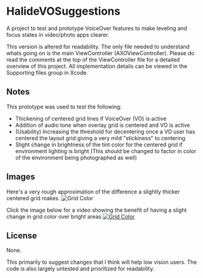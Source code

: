HalideVOSuggestions
===


A project to test and prototype VoiceOver features to make leveling and focus states in video/photo apps clearer.

This version is altered for readability. The only file needed to understand whats going on is the main ViewController (AXOViewController). Please do read the comments at the top of the ViewController file for a detailed overview of this project. All implementation details can be viewed in the Supporting files group in Xcode.

## Notes

This prototype was used to test the following:

- Thickening of centered grid lines if VoiceOver (VO) is active
- Addition of audio tone when overlay grid is centered and VO is active
- (Usability) Increasing the threshold for decentering once a VO user has centered the layout grid giving a very mild "stickiness" to centering
- Slight change in brightness of the tint color for the centered grid if environment lighting is bright (This should be changed to factor in color of the environment being photographed as well)

## Images

Here's a very rough approximation of the difference a slightly thicker centered grid makes.
![Grid Color](https://i.imgur.com/WbVXp1f.png)

Click the image below for a video showing the benefit of having a slight change in grid color over bright areas
[![Grid Color](https://i.imgur.com/Pv05hjo.png)](https://streamable.com/42h1w)


## License

None. 

This primarily to suggest changes that I think will help low vision users. The code is also largely untested and prioritized for readability.
